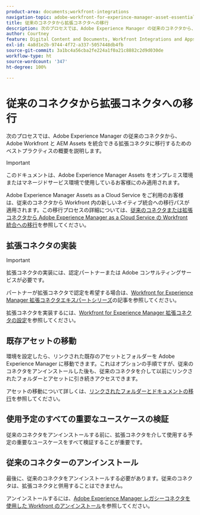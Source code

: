```yaml
---
product-area: documents;workfront-integrations
navigation-topic: adobe-workfront-for-experince-manager-asset-essentials
title: 従来のコネクタから拡張コネクタへの移行
description: 次のプロセスでは、Adobe Experience Manager の従来のコネクタから、Adobe Workfront と AEM Assets を統合できる拡張コネクタに移行するためのベストプラクティスの概要を説明します。
author: Courtney
feature: Digital Content and Documents, Workfront Integrations and Apps
exl-id: 4a8d1e2b-9744-4f72-a337-5057448db4fb
source-git-commit: 3a1bc4a56cba2fe224a1f0a21c8882c2d9d030de
workflow-type: ht
source-wordcount: '347'
ht-degree: 100%

---
```


# 従来のコネクタから拡張コネクタへの移行

次のプロセスでは、Adobe Experience Manager の従来のコネクタから、Adobe Workfront と AEM Assets を統合できる拡張コネクタに移行するためのベストプラクティスの概要を説明します。

>[!IMPORTANT]
>
>このドキュメントは、Adobe Experience Manager Assets をオンプレミス環境またはマネージドサービス環境で使用しているお客様にのみ適用されます。


Adobe Experience Manager Assets as a Cloud Service をご利用のお客様は、従来のコネクタから Workfront 内の新しいネイティブ統合への移行パスが適用されます。この移行プロセスの詳細については、[従来のコネクタまたは拡張コネクタから Adobe Experience Manager as a Cloud Service の Workfront 統合への移行](/help/quicksilver/documents/workfront-and-experience-manager-integrations/legacy-enhanced-connector-migration/migrate-from-legacy-enhanced-connectors.md)を参照してください。

## 拡張コネクタの実装

>[!IMPORTANT]
>
>拡張コネクタの実装には、認定パートナーまたは Adobe コンサルティングサービスが必要です。
>
> パートナーが拡張コネクタで認定を希望する場合は、[Workfront for Experience Manager 拡張コネクタエキスパートシリーズ](https://experienceleague.adobe.com/docs/experience-manager-learn/assets/workfront/enhanced-connector/aem-experts-series/overview.html?lang=ja)の記事を参照してください。

拡張コネクタを実装するには、[Workfront for Experience Manager 拡張コネクタの設定](https://experienceleague.adobe.com/docs/experience-manager-65/assets/integrations/workfront-connector-configure.html?lang=ja)を参照してください。


## 既存アセットの移動

環境を設定したら、リンクされた既存のアセットとフォルダーを Adobe Experience Manager に移動できます。これはオプションの手順ですが、従来のコネクタをアンインストールした後も、従来のコネクタを介して以前にリンクされたフォルダーとアセットに引き続きアクセスできます。

アセットの移動について詳しくは、[リンクされたフォルダーとドキュメントの移行](/help/quicksilver/documents/workfront-and-experience-manager-integrations/legacy-enhanced-connector-migration/workfront-document-link-updates.md)を参照してください。

## 使用予定のすべての重要なユースケースの検証

従来のコネクタをアンインストールする前に、拡張コネクタを介して使用する予定の重要なユースケースをすべて検証することが重要です。

## 従来のコネクターのアンインストール

最後に、従来のコネクタをアンインストールする必要があります。従来のコネクタは、拡張コネクタと併用することはできません。

アンインストールするには、[Adobe Experience Manager レガシーコネクタを使用した Workfront のアンインストール](/help/quicksilver/documents/workfront-and-experience-manager-integrations/legacy-enhanced-connector-migration/uninstall-legacy-connector.md)を参照してください。
